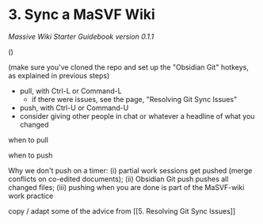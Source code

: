 # 3. Sync a MaSVF Wiki
*Massive Wiki Starter Guidebook version 0.1.1*

()

(make sure you've cloned the repo and set up the "Obsidian Git" hotkeys, as explained in previous steps)

- pull, with Ctrl-L or Command-L
	- if there were issues, see the page, "Resolving Git Sync Issues"
- push, with Ctrl-U or Command-U
- consider giving other people in chat or whatever a headline of what you changed

when to pull

when to push

Why we don't push on a timer:
  (i) partial work sessions get pushed (merge conflicts on co-edited documents);
  (ii) Obsidian Git push pushes all changed files;
  (iii) pushing when you are done is part of the MaSVF-wiki work practice

copy / adapt some of the advice from [[5. Resolving Git Sync Issues]]